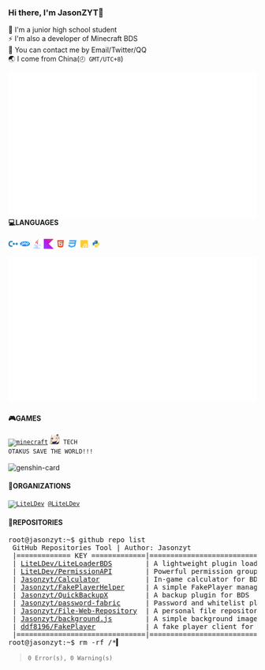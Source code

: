 ### Hi there, I'm JasonZYT:wave:

🌱 I'm a junior high school student  
⚡ I'm also a developer of Minecraft BDS  
💬 You can contact me by Email/Twitter/QQ   
:earth_asia: I come from China(`🕗 GMT/UTC+8`)  

<img align="right" src="https://github.com/Jasonzyt/github-stats/blob/master/generated/overview.svg" />

#### :computer:LANGUAGES

<!-- languages:start -->
<!-- prettier-ignore-start -->
<!-- markdownlint-disable -->
<code><img height="20" src="assets/svg/cpp.svg" alt="cpp" /></code>
<code><img height="20" src="assets/svg/php.svg" alt="php" /></code>
<code><img height="20" src="assets/svg/java.svg" alt="java" /></code>
<code><img height="20" src="https://raw.githubusercontent.com/github/explore/80688e429a7d4ef2fca1e82350fe8e3517d3494d/topics/kotlin/kotlin.png" alt="kotlin" /></code>
<code><img height="20" src="assets/svg/html.svg" alt="html" /></code>
<code><img height="20" src="assets/svg/css.svg" alt="css" /></code>
<code><img height="20" src="assets/svg/js.svg" alt="javascript" /></code>
<code><img height="20" src="https://raw.githubusercontent.com/github/explore/80688e429a7d4ef2fca1e82350fe8e3517d3494d/topics/python/python.png" alt="python" /></code>
<!-- markdownlint-restore -->
<!-- prettier-ignore-end -->
<!-- languages:end -->

<img src="https://github.com/Jasonzyt/github-stats/blob/master/generated/languages.svg" />

#### :video_game:GAMES

<!-- interested:start -->
<!-- prettier-ignore-start -->
<!-- markdownlint-disable -->
<code><a href="https://minecraft.net/"><img height="20" src="assets/img/minecraft.net.ico" alt="minecraft" /></a></code>
<code><a href="https://genshin.mihoyo.com/"><img height="20" src="assets/img/genshin-impact.png" alt="genshin" /></a>&nbsp;TECH OTAKUS SAVE THE WORLD!!!</code>
<br />
<br />
<img src="https://genshin-card.getloli.com/detail/rand/280694150.png" alt="genshin-card" />
<!-- markdownlint-restore -->
<!-- prettier-ignore-end -->
<!-- interested:end -->
  
#### :memo:ORGANIZATIONS
  
<!-- organization:start -->
<!-- prettier-ignore-start -->
<!-- markdownlint-disable -->
<code><a href="https://github.com/LiteLDev"><img height="20" src="https://avatars.githubusercontent.com/u/78095377" alt="LiteLDev" /></a>&nbsp;<a href="https://github.com/LiteLDev">@LiteLDev</a></code>
<!-- markdownlint-restore -->
<!-- prettier-ignore-end -->
<!-- orgainization:end -->

#### :open_file_folder:REPOSITORIES

<!-- repos:start -->
<!-- prettier-ignore-start -->
<!-- markdownlint-disable -->
<!-- Key: 31, Value: 59 -->
<!-- This is a fake console XD -->
<!--
| <a href="https://github.com/Jasonzyt/BDSWebSocket"       >Jasonzyt/BDSWebSocket(WIP)</a>    | An open-source WebSocket(Server) API plugin for BDS   C++ |
| <a href="https://github.com/Jasonzyt/PHPBackupAPI"       >Jasonzyt/PHPBackupAPI</a>         | Backup APIs based on PHP&HTTP                         PHP |
| <a href="https://github.com/Jasonzyt/GitHubBot"          >Jasonzyt/GitHubBot(WIP)</a>       | A plugin for Mirai QQ bot based on Webhooks        Kotlin |
-->
<pre>
root@jasonzyt:~$ github repo list
 GitHub Repositories Tool | Author: Jasonzyt
 |============= KEY =============|========================== VALUE ==========================|
 | <a href="https://github.com/LiteLDev/LiteLoaderBDS"      >LiteLDev/LiteLoaderBDS</a>        | A lightweight plugin loader for BDS                   C++ |
 | <a href="https://github.com/LiteLDev/PermissionAPI"      >LiteLDev/PermissionAPI</a>        | Powerful permission group API for LiteLoaderBDS       C++ |
 | <a href="https://github.com/Jasonzyt/Calculator"         >Jasonzyt/Calculator</a>           | In-game calculator for BDS                            C++ |
 | <a href="https://github.com/Jasonzyt/FakePlayerHelper"   >Jasonzyt/FakePlayerHelper</a>     | A simple FakePlayer manager plugin                    C++ |
 | <a href="https://github.com/Jasonzyt/QuickBackupX"       >Jasonzyt/QuickBackupX</a>         | A backup plugin for BDS                               C++ |
 | <a href="https://github.com/Jasonzyt/password-fabric"    >Jasonzyt/password-fabric</a>      | Password and whitelist plugin for fabric servers     Java |
 | <a href="https://github.com/Jasonzyt/File-Web-Repository">Jasonzyt/File-Web-Repository</a>  | A personal file repository website                    PHP |
 | <a href="https://github.com/Jasonzyt/background.js"      >Jasonzyt/background.js</a>        | A simple background image interface for JS & CSS       JS |
 | <a href="https://github.com/ddf8196/FakePlayer"          >ddf8196/FakePlayer</a>            | A fake player client for Minecraft: Bedrock Edition  Java |
 |===============================|===========================================================|
root@jasonzyt:~$ rm -rf /*▍
</pre>
<!-- markdownlint-restore -->
<!-- prettier-ignore-end -->
<!-- repos:end -->

> `0 Error(s), 0 Warning(s)`
